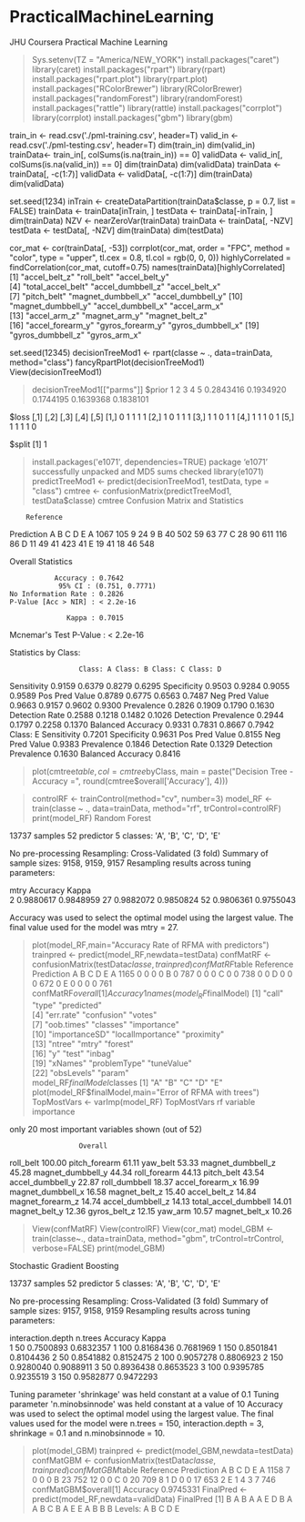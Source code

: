 # PracticalMachineLearning
JHU Coursera Practical Machine Learning

> Sys.setenv(TZ = "America/NEW_YORK")
install.packages("caret")
library(caret)
install.packages("rpart")
library(rpart)
install.packages("rpart.plot")
library(rpart.plot)
install.packages("RColorBrewer")
library(RColorBrewer)
install.packages("randomForest")
library(randomForest)
install.packages("rattle")
library(rattle)
install.packages("corrplot")
library(corrplot)
install.packages("gbm")
library(gbm)

train_in <- read.csv('./pml-training.csv', header=T)
valid_in <- read.csv('./pml-testing.csv', header=T)
dim(train_in)
dim(valid_in)
trainData<- train_in[, colSums(is.na(train_in)) == 0]
validData <- valid_in[, colSums(is.na(valid_in)) == 0]
dim(trainData)
dim(validData)
trainData <- trainData[, -c(1:7)]
validData <- validData[, -c(1:7)]
dim(trainData)
dim(validData)

set.seed(1234)
inTrain <- createDataPartition(trainData$classe, p = 0.7, list = FALSE)
trainData <- trainData[inTrain, ]
testData <- trainData[-inTrain, ]
dim(trainData)
NZV <- nearZeroVar(trainData)
trainData <- trainData[, -NZV]
testData  <- testData[, -NZV]
dim(trainData)
dim(testData)

cor_mat <- cor(trainData[, -53])
corrplot(cor_mat, order = "FPC", method = "color", type = "upper",
tl.cex = 0.8, tl.col = rgb(0, 0, 0))
highlyCorrelated = findCorrelation(cor_mat, cutoff=0.75)
names(trainData)[highlyCorrelated]
[1] "accel_belt_z"      "roll_belt"         "accel_belt_y"     
 [4] "total_accel_belt"  "accel_dumbbell_z"  "accel_belt_x"     
 [7] "pitch_belt"        "magnet_dumbbell_x" "accel_dumbbell_y" 
[10] "magnet_dumbbell_y" "accel_dumbbell_x"  "accel_arm_x"      
[13] "accel_arm_z"       "magnet_arm_y"      "magnet_belt_z"    
[16] "accel_forearm_y"   "gyros_forearm_y"   "gyros_dumbbell_x" 
[19] "gyros_dumbbell_z"  "gyros_arm_x"


set.seed(12345)
decisionTreeMod1 <- rpart(classe ~ ., data=trainData, method="class")
fancyRpartPlot(decisionTreeMod1)
View(decisionTreeMod1)
 
 > decisionTreeMod1[["parms"]]
$prior
    	1     	2     	3     	4     	5
0.2843416 0.1934920 0.1744195 0.1639368 0.1838101
 
$loss
 	[,1] [,2] [,3] [,4] [,5]
[1,]	0	1    1	1	1
[2,]	1	0    1	1	1
[3,]	1	1    0	1	1
[4,]	1	1    1	0    1
[5,]	1	1    1	1	0
 
$split
[1] 1
 
> install.packages('e1071', dependencies=TRUE)
package ‘e1071’ successfully unpacked and MD5 sums checked
> library(e1071)
> predictTreeMod1 <- predict(decisionTreeMod1, testData, type = "class")
> cmtree <- confusionMatrix(predictTreeMod1, testData$classe)
> cmtree
Confusion Matrix and Statistics
 
      	Reference
Prediction	A	B    C	D	E
     	A 1067  105    9   24	9
     	B   40  502   59   63   77
     	C   28   90  611  116   86
     	D   11   49   41  423   41
     	E   19   41   18   46  548
 
Overall Statistics
                                     	
               Accuracy : 0.7642     	
             	95% CI : (0.751, 0.7771)
    No Information Rate : 0.2826     	
	P-Value [Acc > NIR] : < 2.2e-16  	
                                     	
                  Kappa : 0.7015     	
                                     	
 Mcnemar's Test P-Value : < 2.2e-16  	
 
Statistics by Class:
 
                     Class: A Class: B Class: C Class: D
Sensitivity            0.9159   0.6379   0.8279   0.6295
Specificity            0.9503   0.9284   0.9055   0.9589
Pos Pred Value         0.8789   0.6775   0.6563   0.7487
Neg Pred Value         0.9663   0.9157   0.9602   0.9300
Prevalence             0.2826   0.1909   0.1790   0.1630
Detection Rate         0.2588   0.1218   0.1482   0.1026
Detection Prevalence   0.2944   0.1797   0.2258   0.1370
Balanced Accuracy      0.9331   0.7831   0.8667   0.7942
                     Class: E
Sensitivity            0.7201
Specificity            0.9631
Pos Pred Value         0.8155
Neg Pred Value         0.9383
Prevalence             0.1846
Detection Rate 	    0.1329
Detection Prevalence   0.1630
Balanced Accuracy      0.8416
> plot(cmtree$table, col = cmtree$byClass, 
     main = paste("Decision Tree - Accuracy =", round(cmtree$overall['Accuracy'], 4)))


> controlRF <- trainControl(method="cv", number=3)
 model_RF <- train(classe ~ ., data=trainData, method="rf", trControl=controlRF)
> print(model_RF)
Random Forest 

13737 samples
   52 predictor
    5 classes: 'A', 'B', 'C', 'D', 'E' 

No pre-processing
Resampling: Cross-Validated (3 fold) 
Summary of sample sizes: 9158, 9159, 9157 
Resampling results across tuning parameters:

  mtry  Accuracy   Kappa    
   2    0.9880617  0.9848959
  27    0.9882072  0.9850824
  52    0.9806361  0.9755043

Accuracy was used to select the optimal model using the largest value.
The final value used for the model was mtry = 27.


> plot(model_RF,main="Accuracy Rate of RFMA with predictors")
> trainpred <- predict(model_RF,newdata=testData)
> confMatRF <- confusionMatrix(testData$classe,trainpred)
> confMatRF$table
      	Reference
Prediction	A    B	C	D    E
     	A 1165	0    0	0	0
     	B    0  787	0    0	0
         C	0	0  738	0	0
     	D    0	0	0  672	0
     	E    0	0	0    0  761
> confMatRF$overall[1]
Accuracy
   	1
> names(model_RF$finalModel)
 [1] "call"        	"type"        	"predicted"  	
 [4] "err.rate"        "confusion"   	"votes"      	
 [7] "oob.times"   	"classes"     	"importance" 	
[10] "importanceSD"    "localImportance" "proximity"  	
[13] "ntree"       	"mtry"        	"forest"     	
[16] "y"           	"test"     	   "inbag"      	
[19] "xNames"      	"problemType" 	"tuneValue"  	
[22] "obsLevels"       "param"      	
> model_RF$finalModel$classes
[1] "A" "B" "C" "D" "E"
> plot(model_RF$finalModel,main="Error of RFMA with  trees")
> TopMostVars <- varImp(model_RF)
> TopMostVars
rf variable importance

  only 20 most important variables shown (out of 52)

                     Overall
roll_belt             100.00
pitch_forearm          61.11
yaw_belt               53.33
magnet_dumbbell_z      45.28
magnet_dumbbell_y      44.34
roll_forearm           44.13
pitch_belt             43.54
accel_dumbbell_y       22.87
roll_dumbbell          18.37
accel_forearm_x        16.99
magnet_dumbbell_x      16.58
magnet_belt_z          15.40
accel_belt_z           14.84
magnet_forearm_z       14.74
accel_dumbbell_z       14.13
total_accel_dumbbell   14.01
magnet_belt_y          12.36
gyros_belt_z           12.15
yaw_arm                10.57
magnet_belt_x          10.26
> 


> View(confMatRF)
> View(controlRF)
> View(cor_mat)
model_GBM <- train(classe~., data=trainData, method="gbm", trControl=trControl, verbose=FALSE)
> print(model_GBM)

Stochastic Gradient Boosting
 
13737 samples
   52 predictor
	5 classes: 'A', 'B', 'C', 'D', 'E'
 
No pre-processing
Resampling: Cross-Validated (3 fold)
Summary of sample sizes: 9157, 9158, 9159
Resampling results across tuning parameters:
 
  interaction.depth  n.trees  Accuracy   Kappa	
  1               	50  	0.7500893  0.6832357
  1              	100  	0.8168436  0.7681969
  1              	150  	0.8501841  0.8104436
  2               	50  	0.8541882  0.8152475
  2              	100  	0.9057278  0.8806923
  2              	150  	0.9280040  0.9088911
  3               	50  	0.8936438  0.8653523
  3              	100  	0.9395785  0.9235519
  3              	150  	0.9582877  0.9472293
 
Tuning parameter 'shrinkage' was held constant at a value
of 0.1
Tuning parameter 'n.minobsinnode' was held constant
at a value of 10
Accuracy was used to select the optimal model using the
largest value.
The final values used for the model were n.trees =
150, interaction.depth = 3, shrinkage = 0.1 and
n.minobsinnode = 10.

> plot(model_GBM)
> trainpred <- predict(model_GBM,newdata=testData)
> confMatGBM <- confusionMatrix(testData$classe,trainpred)
 > confMatGBM$table
      	Reference
Prediction	A	B	C	D	E
     	A 1158	7	0	0	0
     	B   23  752   12	0	0
     	C	0   20  709	8	1
     	D	0	0   17  653	2
     	E	1	4	3	7  746
> confMatGBM$overall[1]
Accuracy
0.9745331
> FinalPred <- predict(model_RF,newdata=validData)
> FinalPred
[1] B A B A A E D B A A B C B A E E A B B B
Levels: A B C D E









 

 






>




